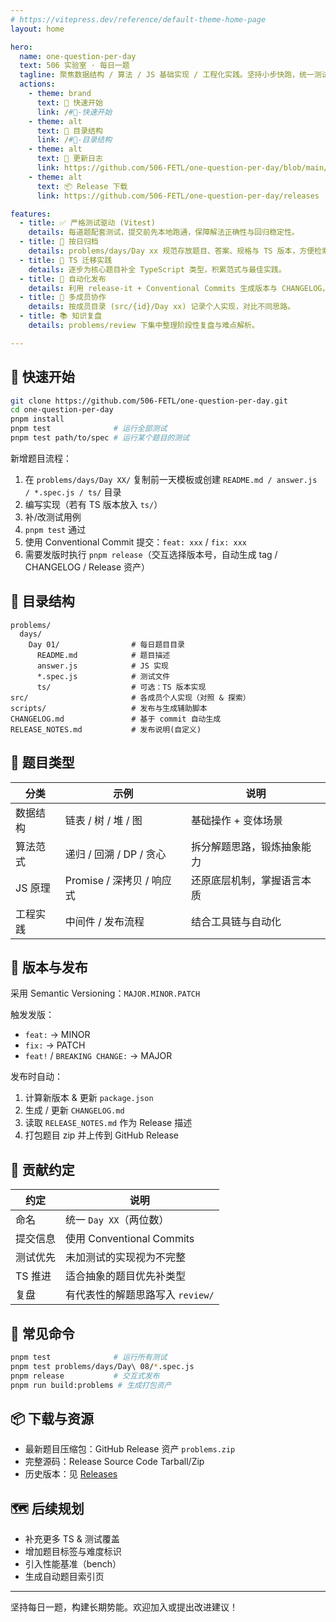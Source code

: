 ```yaml
---
# https://vitepress.dev/reference/default-theme-home-page
layout: home

hero:
  name: one-question-per-day
  text: 506 实验室 · 每日一题
  tagline: 聚焦数据结构 / 算法 / JS 基础实现 / 工程化实践。坚持小步快跑，统一测试驱动，持续版本发布与复盘。
  actions:
    - theme: brand
      text: 🚀 快速开始
      link: /#🏁-快速开始
    - theme: alt
      text: 📂 目录结构
      link: /#📂-目录结构
    - theme: alt
      text: 📝 更新日志
      link: https://github.com/506-FETL/one-question-per-day/blob/main/CHANGELOG.md
    - theme: alt
      text: 📦 Release 下载
      link: https://github.com/506-FETL/one-question-per-day/releases

features:
  - title: ✅ 严格测试驱动 (Vitest)
    details: 每道题配套测试，提交前先本地跑通，保障解法正确性与回归稳定性。
  - title: 📅 按日归档
    details: problems/days/Day xx 规范存放题目、答案、规格与 TS 版本，方便检索复盘。
  - title: 🧪 TS 迁移实践
    details: 逐步为核心题目补全 TypeScript 类型，积累范式与最佳实践。
  - title: 🔄 自动化发布
    details: 利用 release-it + Conventional Commits 生成版本与 CHANGELOG，并产出题目压缩包。
  - title: 👥 多成员协作
    details: 按成员目录 (src/{id}/Day xx) 记录个人实现，对比不同思路。
  - title: 📚 知识复盘
    details: problems/review 下集中整理阶段性复盘与难点解析。

---
```


## 🏁 快速开始

```bash
git clone https://github.com/506-FETL/one-question-per-day.git
cd one-question-per-day
pnpm install
pnpm test              # 运行全部测试
pnpm test path/to/spec # 运行某个题目的测试
```

新增题目流程：

1. 在 `problems/days/Day XX/` 复制前一天模板或创建 `README.md / answer.js / *.spec.js / ts/` 目录
2. 编写实现（若有 TS 版本放入 `ts/`）
3. 补/改测试用例
4. `pnpm test` 通过
5. 使用 Conventional Commit 提交：`feat: xxx` / `fix: xxx`
6. 需要发版时执行 `pnpm release`（交互选择版本号，自动生成 tag / CHANGELOG / Release 资产）

## 📂 目录结构

```
problems/
  days/
    Day 01/                # 每日题目目录
      README.md            # 题目描述
      answer.js            # JS 实现
      *.spec.js            # 测试文件
      ts/                  # 可选：TS 版本实现
src/                       # 各成员个人实现（对照 & 探索）
scripts/                   # 发布与生成辅助脚本
CHANGELOG.md               # 基于 commit 自动生成
RELEASE_NOTES.md           # 发布说明(自定义)
```

## 🧠 题目类型

| 分类     | 示例                      | 说明                       |
| -------- | ------------------------- | -------------------------- |
| 数据结构 | 链表 / 树 / 堆 / 图       | 基础操作 + 变体场景        |
| 算法范式 | 递归 / 回溯 / DP / 贪心   | 拆分解题思路，锻炼抽象能力 |
| JS 原理  | Promise / 深拷贝 / 响应式 | 还原底层机制，掌握语言本质 |
| 工程实践 | 中间件 / 发布流程         | 结合工具链与自动化         |

## 🔄 版本与发布

采用 Semantic Versioning：`MAJOR.MINOR.PATCH`

触发发版：

- `feat:` -> MINOR
- `fix:` -> PATCH
- `feat!` / `BREAKING CHANGE:` -> MAJOR

发布时自动：

1. 计算新版本 & 更新 `package.json`
2. 生成 / 更新 `CHANGELOG.md`
3. 读取 `RELEASE_NOTES.md` 作为 Release 描述
4. 打包题目 zip 并上传到 GitHub Release

## 🤝 贡献约定

| 约定     | 说明                             |
| -------- | -------------------------------- |
| 命名     | 统一 `Day XX`（两位数）          |
| 提交信息 | 使用 Conventional Commits        |
| 测试优先 | 未加测试的实现视为不完整         |
| TS 推进  | 适合抽象的题目优先补类型         |
| 复盘     | 有代表性的解题思路写入 `review/` |

## 🧩 常见命令

```bash
pnpm test              # 运行所有测试
pnpm test problems/days/Day\ 08/*.spec.js
pnpm release           # 交互式发布
pnpm run build:problems # 生成打包资产
```

## 📦 下载与资源

- 最新题目压缩包：GitHub Release 资产 `problems.zip`
- 完整源码：Release Source Code Tarball/Zip
- 历史版本：见 [Releases](https://github.com/506-FETL/one-question-per-day/releases)

## 🗺 后续规划

- 补充更多 TS & 测试覆盖
- 增加题目标签与难度标识
- 引入性能基准（bench）
- 生成自动题目索引页

---

坚持每日一题，构建长期势能。欢迎加入或提出改进建议！

